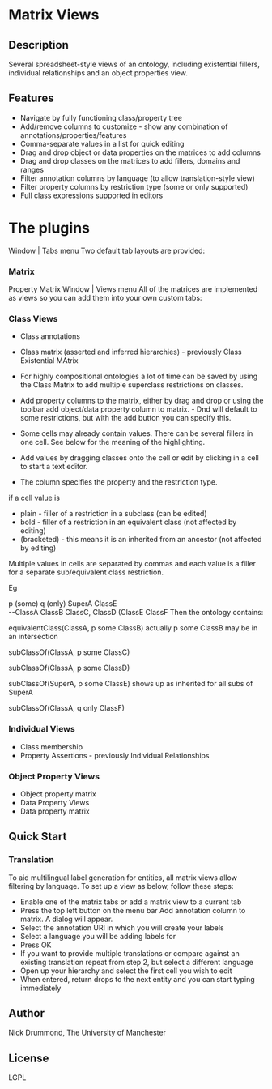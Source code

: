 # Matrix Views

## Description
Several spreadsheet-style views of an ontology, including existential fillers, individual relationships and an object properties view.

## Features
- Navigate by fully functioning class/property tree
- Add/remove columns to customize - show any combination of annotations/properties/features
- Comma-separate values in a list for quick editing
- Drag and drop object or data properties on the matrices to add columns
- Drag and drop classes on the matrices to add fillers, domains and ranges
- Filter annotation columns by language (to allow translation-style view)
- Filter property columns by restriction type (some or only supported)
- Full class expressions supported in editors

# The plugins
Window | Tabs menu
Two default tab layouts are provided:

### Matrix
Property Matrix
Window | Views menu
All of the matrices are implemented as views so you can add them into your own custom tabs:

### Class Views
- Class annotations
- Class matrix (asserted and inferred hierarchies) - previously Class Existential MAtrix
- For highly compositional ontologies a lot of time can be saved by using the Class Matrix to add multiple superclass restrictions on classes.

- Add property columns to the matrix, either by drag and drop or using the toolbar add object/data property column to matrix. - Dnd will default to some restrictions, but with the add button you can specify this.
- Some cells may already contain values. There can be several fillers in one cell. See below for the meaning of the highlighting.
- Add values by dragging classes onto the cell or edit by clicking in a cell to start a text editor.
- The column specifies the property and the restriction type.

if a cell value is

- plain - filler of a restriction in a subclass (can be edited)
- bold - filler of a restriction in an equivalent class (not affected by editing)
- (bracketed) - this means it is an inherited from an ancestor (not affected by editing)

Multiple values in cells are separated by commas and each value is a filler for a separate sub/equivalent class restriction.

Eg

p (some)	q (only)
SuperA	ClassE	
--ClassA	ClassB ClassC, ClassD (ClassE	ClassF
Then the ontology contains:

equivalentClass(ClassA, p some ClassB) actually p some ClassB may be in an intersection

subClassOf(ClassA, p some ClassC)

subClassOf(ClassA, p some ClassD)

subClassOf(SuperA, p some ClassE) shows up as inherited for all subs of SuperA

subClassOf(ClassA, q only ClassF)

### Individual Views

- Class membership
- Property Assertions - previously Individual Relationships

### Object Property Views
- Object property matrix
- Data Property Views
- Data property matrix

## Quick Start

### Translation
To aid multilingual label generation for entities, all matrix views allow filtering by language. To set up a view as below, follow these steps:

- Enable one of the matrix tabs or add a matrix view to a current tab
- Press the top left button on the menu bar Add annotation column to matrix. A dialog will appear.
- Select the annotation URI in which you will create your labels
- Select a language you will be adding labels for
- Press OK
- If you want to provide multiple translations or compare against an existing translation repeat from step 2, but select a different language
- Open up your hierarchy and select the first cell you wish to edit
- When entered, return drops to the next entity and you can start typing immediately

## Author
Nick Drummond, The University of Manchester

## License
LGPL
